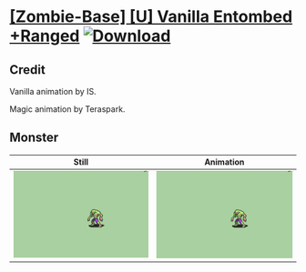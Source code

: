 # [\[Zombie-Base\] \[U\] Vanilla Entombed +Ranged](./) [![Download](https://img.shields.io/badge/Download--red?style=social&logo=github)](https://minhaskamal.github.io/DownGit/#/home?url=https://github.com/Klokinator/FE-Repo/tree/main/Battle%20Animations%2FMonsters%20-%20Basic%20Types%2F%5BZombie-Base%5D%20%5BU%5D%20Vanilla%20Entombed%20%2BRanged%2F8.%20Monster)

## Credit

Vanilla animation by IS.

Magic animation by Teraspark.

## Monster

| Still | Animation |
| :---: | :-------: |
| ![Monster still](./Monster_000.png) | ![Monster animation](./Monster.gif) |
